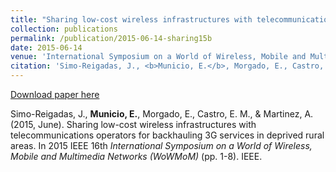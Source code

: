 ```yaml
---
title: "Sharing low-cost wireless infrastructures with telecommunications operators for backhauling 3G services in deprived rural areas"
collection: publications
permalink: /publication/2015-06-14-sharing15b
date: 2015-06-14
venue: 'International Symposium on a World of Wireless, Mobile and Multimedia Networks (WoWMoM)'
citation: 'Simo-Reigadas, J., <b>Municio, E.</b>, Morgado, E., Castro, E. M., & Martinez, A. (2015, June). Sharing low-cost wireless infrastructures with telecommunications operators for backhauling 3G services in deprived rural areas. In 2015 IEEE 16th <i> International Symposium on a World of Wireless, Mobile and Multimedia Networks (WoWMoM) </i> (pp. 1-8). IEEE.'
---
```


[Download paper here](https://www.researchgate.net/profile/Javier-Simo/publication/281836121_Sharing_low-cost_wireless_infrastructures_with_telecommunications_operators_for_backhauling_3G_services_in_deprived_rural_areas/links/55fa7f7208ae07629e0160b9/Sharing-low-cost-wireless-infrastructures-with-telecommunications-operators-for-backhauling-3G-services-in-deprived-rural-areas.pdf)


Simo-Reigadas, J., <b>Municio, E.</b>, Morgado, E., Castro, E. M., & Martinez, A. (2015, June). Sharing low-cost wireless infrastructures with telecommunications operators for backhauling 3G services in deprived rural areas. In 2015 IEEE 16th <i> International Symposium on a World of Wireless, Mobile and Multimedia Networks (WoWMoM) </i> (pp. 1-8). IEEE.
